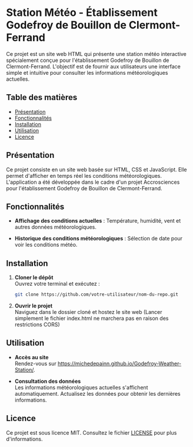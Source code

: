 # Station Météo - Établissement Godefroy de Bouillon de Clermont-Ferrand

Ce projet est un site web HTML qui présente une station météo interactive spécialement conçue pour l'établissement Godefroy de Bouillon de Clermont-Ferrand. L'objectif est de fournir aux utilisateurs une interface simple et intuitive pour consulter les informations météorologiques actuelles.

## Table des matières

- [Présentation](#présentation)
- [Fonctionnalités](#fonctionnalités)
- [Installation](#installation)
- [Utilisation](#utilisation)
- [Licence](#licence)

## Présentation

Ce projet consiste en un site web basée sur HTML, CSS et JavaScript. Elle permet d'afficher en temps réel les conditions météorologiques. L'application a été développée dans le cadre d'un projet Accrosciences pour l'établissement Godefroy de Bouillon de Clermont-Ferrand.

## Fonctionnalités

- **Affichage des conditions actuelles** : Température, humidité, vent et autres données météorologiques.

- **Historique des conditions météorologiques** :
Sélection de date pour voir les conditions météo.

## Installation

1. **Cloner le dépôt**  
   Ouvrez votre terminal et exécutez :
   ```bash
   git clone https://github.com/votre-utilisateur/nom-du-repo.git
   ```

2. **Ouvrir le projet**  
   Naviguez dans le dossier cloné et hostez le site web (Lancer simplement le fichier index.html ne marchera pas en raison des restrictions CORS)

## Utilisation

- **Accès au site**  
  Rendez-vous sur https://michedepainn.github.io/Godefroy-Weather-Station/.

- **Consultation des données**  
  Les informations météorologiques actuelles s'affichent automatiquement. Actualisez les données pour obtenir les dernières informations.

## Licence

Ce projet est sous licence MIT. Consultez le fichier [LICENSE](LICENSE) pour plus d'informations.

